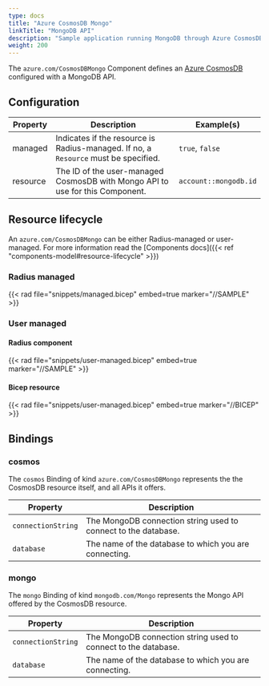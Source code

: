 ```yaml
---
type: docs
title: "Azure CosmosDB Mongo"
linkTitle: "MongoDB API"
description: "Sample application running MongoDB through Azure CosmosDB API"
weight: 200
---
```


The `azure.com/CosmosDBMongo` Component defines an [Azure CosmosDB](https://azure.microsoft.com/en-us/services/cosmos-db/) configured with a MongoDB API.

## Configuration

| Property | Description | Example(s) |
|----------|-------------|---------|
| managed | Indicates if the resource is Radius-managed. If no, a `Resource` must be specified. | `true`, `false`
| resource | The ID of the user-managed CosmosDB with Mongo API to use for this Component. | `account::mongodb.id`

## Resource lifecycle

An `azure.com/CosmosDBMongo` can be either Radius-managed or user-managed. For more information read the [Components docs]({{< ref "components-model#resource-lifecycle" >}})

### Radius managed

{{< rad file="snippets/managed.bicep" embed=true marker="//SAMPLE" >}}

### User managed

#### Radius component

{{< rad file="snippets/user-managed.bicep" embed=true marker="//SAMPLE" >}}

#### Bicep resource

{{< rad file="snippets/user-managed.bicep" embed=true marker="//BICEP" >}}

## Bindings

### cosmos

The `cosmos` Binding of kind `azure.com/CosmosDBMongo` represents the the CosmosDB resource itself, and all APIs it offers.

| Property | Description |
|----------|-------------|
| `connectionString` | The MongoDB connection string used to connect to the database.
| `database` | The name of the database to which you are connecting.

### mongo

The `mongo` Binding of kind `mongodb.com/Mongo` represents the Mongo API offered by the CosmosDB resource.

| Property | Description |
|----------|-------------|
| `connectionString` | The MongoDB connection string used to connect to the database.
| `database` | The name of the database to which you are connecting.

